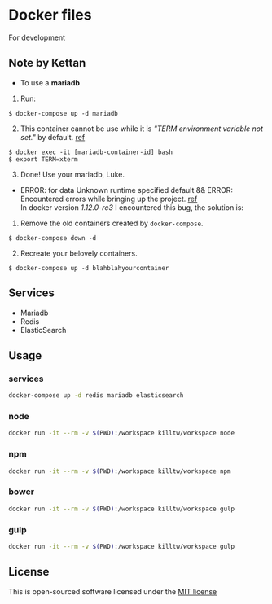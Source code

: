 # Docker files
For development

## Note by __Kettan__
* To use a __mariadb__
1. Run:
```
$ docker-compose up -d mariadb
```
2. This container cannot be use while it is _"TERM environment variable not set."_ by default. [ref](https://github.com/dockerfile/mariadb/issues/3)
```
$ docker exec -it [mariadb-container-id] bash
$ export TERM=xterm
```
3. Done! Use your mariadb, Luke.

* ERROR: for data  Unknown runtime specified default && ERROR: Encountered errors while bringing up the project.
[ref](https://github.com/docker/docker/issues/24343)   
In docker version _1.12.0-rc3_ I encountered this bug, the solution is:   
1. Remove the old containers created by `docker-compose`.
```
$ docker-compose down -d
```
2. Recreate your belovely containers.
```
$ docker-compose up -d blahblahyourcontainer
```

## Services
* Mariadb
* Redis
* ElasticSearch

## Usage
### services
``` bash
docker-compose up -d redis mariadb elasticsearch
```

### node
``` bash
docker run -it --rm -v $(PWD):/workspace killtw/workspace node
```

### npm
``` bash
docker run -it --rm -v $(PWD):/workspace killtw/workspace npm
```

### bower
``` bash
docker run -it --rm -v $(PWD):/workspace killtw/workspace gulp
```

### gulp
``` bash
docker run -it --rm -v $(PWD):/workspace killtw/workspace gulp
```

## License

This is open-sourced software licensed under the [MIT license](http://opensource.org/licenses/MIT)
